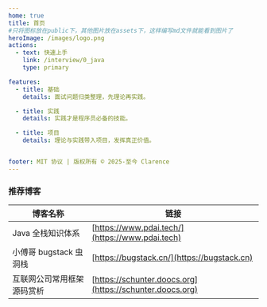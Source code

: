 ```yaml
---
home: true
title: 首页
#只将图标放在public下，其他图片放在assets下，这样编写md文件就能看到图片了
heroImage: /images/logo.png
actions:
  - text: 快速上手
    link: /interview/0_java
    type: primary

features:
  - title: 基础
    details: 面试问题归类整理，先理论再实践。

  - title: 实践
    details: 实践才是程序员必备的技能。

  - title: 项目
    details: 理论与实践带入项目，发挥真正价值。


footer: MIT 协议 | 版权所有 © 2025-至今 Clarence
---
```


### 推荐博客

| 博客名称             | 链接                                                       |
|------------------|----------------------------------------------------------|
| Java 全栈知识体系      | [https://www.pdai.tech/](https://www.pdai.tech)          |
| 小傅哥 bugstack 虫洞栈 | [https://bugstack.cn/](https://bugstack.cn)              |
| 互联网公司常用框架源码赏析    | [https://schunter.doocs.org](https://schunter.doocs.org) |
